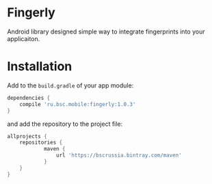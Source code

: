 Fingerly
===========
Android library designed simple way to integrate fingerprints into your applicaiton.

# Installation

Add to the `build.gradle` of your app module:
```Groovy
dependencies {
    compile 'ru.bsc.mobile:fingerly:1.0.3'
}
```
and add the repository to the project file:

```Groovy
allprojects {
	repositories {
            maven { 
                url 'https://bscrussia.bintray.com/maven'
            } 
	}
}
```
